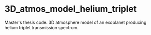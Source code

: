 # 3D_atmos_model_helium_triplet
Master's thesis code. 3D atmosphere model of an exoplanet producing helium triplet transmission spectrum.
